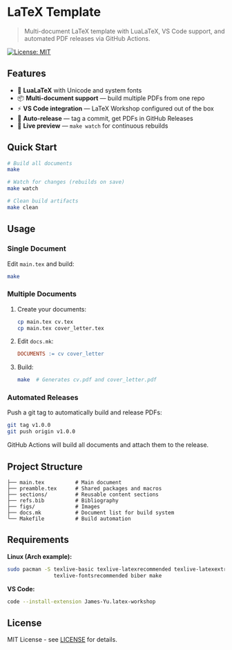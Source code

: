 # LaTeX Template

> Multi-document LaTeX template with LuaLaTeX, VS Code support, and automated PDF releases via GitHub Actions.

[![License: MIT](https://img.shields.io/badge/License-MIT-yellow.svg)](https://opensource.org/licenses/MIT)

## Features

- 🚀 **LuaLaTeX** with Unicode and system fonts
- 📦 **Multi-document support** — build multiple PDFs from one repo
- ⚡ **VS Code integration** — LaTeX Workshop configured out of the box
- 🤖 **Auto-release** — tag a commit, get PDFs in GitHub Releases
- 🔄 **Live preview** — `make watch` for continuous rebuilds

## Quick Start

```bash
# Build all documents
make

# Watch for changes (rebuilds on save)
make watch

# Clean build artifacts
make clean
```

## Usage

### Single Document

Edit `main.tex` and build:
```bash
make
```

### Multiple Documents

1. Create your documents:
   ```bash
   cp main.tex cv.tex
   cp main.tex cover_letter.tex
   ```

2. Edit `docs.mk`:
   ```makefile
   DOCUMENTS := cv cover_letter
   ```

3. Build:
   ```bash
   make  # Generates cv.pdf and cover_letter.pdf
   ```

### Automated Releases

Push a git tag to automatically build and release PDFs:
```bash
git tag v1.0.0
git push origin v1.0.0
```

GitHub Actions will build all documents and attach them to the release.

## Project Structure

```
├── main.tex          # Main document
├── preamble.tex      # Shared packages and macros
├── sections/         # Reusable content sections
├── refs.bib          # Bibliography
├── figs/             # Images
├── docs.mk           # Document list for build system
└── Makefile          # Build automation
```

## Requirements

**Linux (Arch example):**
```bash
sudo pacman -S texlive-basic texlive-latexrecommended texlive-latexextra \
               texlive-fontsrecommended biber make
```

**VS Code:**
```bash
code --install-extension James-Yu.latex-workshop
```

## License

MIT License - see [LICENSE](LICENSE) for details.
